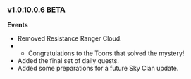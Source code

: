 ### v1.0.10.0.6 BETA

**Events**
- Removed Resistance Ranger Cloud.
- - Congratulations to the Toons that solved the mystery!
- Added the final set of daily quests.
- Added some preparations for a future Sky Clan update.

